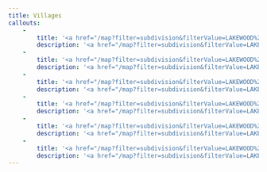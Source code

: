 ```yaml
---
title: Villages
callouts:
    -
        title: '<a href="/map?filter=subdivision&filterValue=LAKEWOOD%20RANCH%20BUSINESS%20PARK%20PHI%20PB50/98">Corporate Park</a>'
        description: '<a href="/map?filter=subdivision&filterValue=LAKEWOOD%20RANCH%20BUSINESS%20PARK%20PHI%20PB50/98">Located in the Sarasota section of Lakewood Ranch, Corporate Park is part of a mixed-use residential, commercial and industrial real estate development. <b>Click for more info.</b></a>'
    -
        title: '<a href="/map?filter=subdivision&filterValue=LAKEWOOD%20RANCH%20BUSINESS%20PARK%20PHI%20PB50/98">Business Park</a>'
        description: '<a href="/map?filter=subdivision&filterValue=LAKEWOOD%20RANCH%20BUSINESS%20PARK%20PHI%20PB50/98">Business Park is located near I-75 and State Road 64. It provides for a mix of retail, office and industrial uses. <b>Click for more info.</b></a>'
    -
        title: '<a href="/map?filter=subdivision&filterValue=LAKEWOOD%20RANCH%20BUSINESS%20PARK%20PHI%20PB50/98">Commerce Park</a>'
        description: '<a href="/map?filter=subdivision&filterValue=LAKEWOOD%20RANCH%20BUSINESS%20PARK%20PHI%20PB50/98">Commerce Park is located near State Road 64 off of Lakewood Ranch Blvd. It has a mix of office, commercial and industrial spaces. <b>Click for more info.</b> </a>'
    -
        title: '<a href="/map?filter=subdivision&filterValue=LAKEWOOD%20RANCH%20BUSINESS%20PARK%20PHI%20PB50/98">White Eagle Blvd</a>'
        description: '<a href="/map?filter=subdivision&filterValue=LAKEWOOD%20RANCH%20BUSINESS%20PARK%20PHI%20PB50/98">A corner lot located at State Road 70 and White Eagle Blvd. <b>Click for more info.</b></a>'
    -
        title: '<a href="/map?filter=subdivision&filterValue=LAKEWOOD%20RANCH%20BUSINESS%20PARK%20PHI%20PB50/98">Portal Crossing</a>'
        description: '<a href="/map?filter=subdivision&filterValue=LAKEWOOD%20RANCH%20BUSINESS%20PARK%20PHI%20PB50/98">Located at the corner of Portal Crossing and SR 64, this property includes three lots from 1.45 - 2.11 acres. <b>Click for more info.</b></a>'
    -
        title: '<a href="/map?filter=subdivision&filterValue=LAKEWOOD%20RANCH%20BUSINESS%20PARK%20PHI%20PB50/98">Technology Terrace</a>'
        description: '<a href="/map?filter=subdivision&filterValue=LAKEWOOD%20RANCH%20BUSINESS%20PARK%20PHI%20PB50/98">This business park has sites from 1.2 acres to 4.2 acres designed for small retail commercial, warehouse use, professional services or light manufacturing. <b>Click for more info.</b></a>'
---
```


